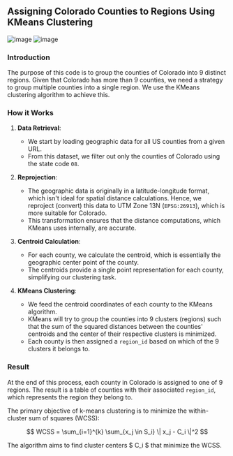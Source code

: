 ## Assigning Colorado Counties to Regions Using KMeans Clustering
![image](https://github.com/IshanGProjects/Mapping_Using_Kmeans_Clustering/assets/86436938/d5c8dec8-4cd0-4699-89fb-a6abe034b517)
![image](https://github.com/IshanGProjects/Mapping_Using_Kmeans_Clustering/assets/86436938/f7b1825b-29f7-46f4-8cb9-5c9ce14907b3)


### Introduction

The purpose of this code is to group the counties of Colorado into 9 distinct regions. Given that Colorado has more than 9 counties, we need a strategy to group multiple counties into a single region. We use the KMeans clustering algorithm to achieve this. 

### How it Works

1. **Data Retrieval**: 
    - We start by loading geographic data for all US counties from a given URL.
    - From this dataset, we filter out only the counties of Colorado using the state code `08`.

2. **Reprojection**:
    - The geographic data is originally in a latitude-longitude format, which isn't ideal for spatial distance calculations. Hence, we reproject (convert) this data to UTM Zone 13N (`EPSG:26913`), which is more suitable for Colorado.
    - This transformation ensures that the distance computations, which KMeans uses internally, are accurate.

3. **Centroid Calculation**:
    - For each county, we calculate the centroid, which is essentially the geographic center point of the county.
    - The centroids provide a single point representation for each county, simplifying our clustering task.

4. **KMeans Clustering**:
    - We feed the centroid coordinates of each county to the KMeans algorithm. 
    - KMeans will try to group the counties into 9 clusters (regions) such that the sum of the squared distances between the counties' centroids and the center of their respective clusters is minimized.
    - Each county is then assigned a `region_id` based on which of the 9 clusters it belongs to.
    


### Result

At the end of this process, each county in Colorado is assigned to one of 9 regions. The result is a table of counties with their associated `region_id`, which represents the region they belong to.



The primary objective of k-means clustering is to minimize the within-cluster sum of squares (WCSS):

$$ WCSS = \sum_{i=1}^{k} \sum_{x_j \in S_i} \| x_j - C_i \|^2 $$

The algorithm aims to find cluster centers $ C_i $ that minimize the WCSS.
